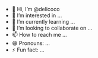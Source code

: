 - 👋 Hi, I’m @delicoco
- 👀 I’m interested in ...
- 🌱 I’m currently learning ...
- 💞️ I’m looking to collaborate on ...
- 📫 How to reach me ...
- 😄 Pronouns: ...
- ⚡ Fun fact: ...

<!---
delicoco/delicoco is a ✨ special ✨ repository because its `README.md` (this file) appears on your GitHub profile.
You can click the Preview link to take a look at your changes.
--->
